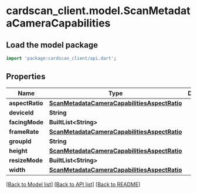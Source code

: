 # cardscan_client.model.ScanMetadataCameraCapabilities

## Load the model package
```dart
import 'package:cardscan_client/api.dart';
```

## Properties
Name | Type | Description | Notes
------------ | ------------- | ------------- | -------------
**aspectRatio** | [**ScanMetadataCameraCapabilitiesAspectRatio**](ScanMetadataCameraCapabilitiesAspectRatio.md) |  | [optional] 
**deviceId** | **String** |  | [optional] 
**facingMode** | **BuiltList&lt;String&gt;** |  | [optional] 
**frameRate** | [**ScanMetadataCameraCapabilitiesAspectRatio**](ScanMetadataCameraCapabilitiesAspectRatio.md) |  | [optional] 
**groupId** | **String** |  | [optional] 
**height** | [**ScanMetadataCameraCapabilitiesAspectRatio**](ScanMetadataCameraCapabilitiesAspectRatio.md) |  | [optional] 
**resizeMode** | **BuiltList&lt;String&gt;** |  | [optional] 
**width** | [**ScanMetadataCameraCapabilitiesAspectRatio**](ScanMetadataCameraCapabilitiesAspectRatio.md) |  | [optional] 

[[Back to Model list]](../README.md#documentation-for-models) [[Back to API list]](../README.md#documentation-for-api-endpoints) [[Back to README]](../README.md)


